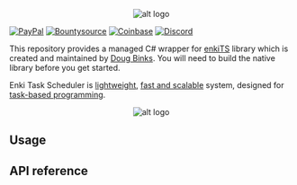 <p align="center"> 
  <img src="https://i.imgur.com/Cla0umu.png" alt="alt logo">
</p>

[![PayPal](https://drive.google.com/uc?id=1OQrtNBVJehNVxgPf6T6yX1wIysz1ElLR)](https://www.paypal.me/nxrighthere) [![Bountysource](https://drive.google.com/uc?id=19QRobscL8Ir2RL489IbVjcw3fULfWS_Q)](https://salt.bountysource.com/checkout/amount?team=nxrighthere) [![Coinbase](https://drive.google.com/uc?id=1LckuF-IAod6xmO9yF-jhTjq1m-4f7cgF)](https://commerce.coinbase.com/checkout/03e11816-b6fc-4e14-b974-29a1d0886697) [![Discord](https://discordapp.com/api/guilds/515987760281288707/embed.png)](https://discord.gg/ceaWXVw)

This repository provides a managed C# wrapper for [enkiTS](https://github.com/dougbinks/enkiTS) library which is created and maintained by [Doug Binks](https://github.com/dougbinks). You will need to build the native library before you get started.

Enki Task Scheduler is [lightweight](https://www.enkisoftware.com/devlogpost-20150905-1-Internals-of-a-lightweight-task-scheduler), [fast and scalable](https://github.com/dougbinks/enkiTS#project-features) system, designed for [task-based programming](https://www.threadingbuildingblocks.org/docs/help/tbb_userguide/Task-Based_Programming.html).

<p align="center"> 
  <img src="https://i.imgur.com/xIcqPUN.png" alt="alt logo">
</p>



Usage
--------



API reference
--------


